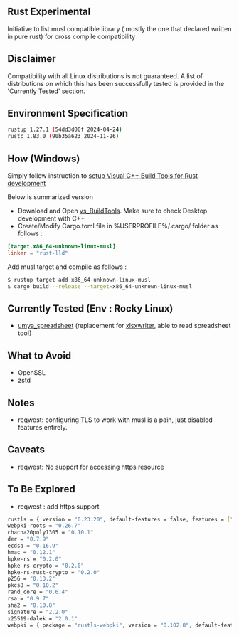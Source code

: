 ## Rust Experimental
Initiative to list musl compatible library ( mostly the one that declared written in pure rust) for cross compile compatibility

## Disclaimer
Compatibility with all Linux distributions is not guaranteed. A list of distributions on which this has been successfully tested is provided in the 'Currently Tested' section.

## Environment Specification
```sh
rustup 1.27.1 (54dd3d00f 2024-04-24)
rustc 1.83.0 (90b35a623 2024-11-26)
```

## How (Windows)
Simply follow instruction to [setup Visual C++ Build Tools for Rust development](https://learn.microsoft.com/en-us/windows/dev-environment/rust/setup)

Below is summarized version
- Download and Open [vs_BuildTools](https://aka.ms/vs/17/release/vs_BuildTools.exe). Make sure to check Desktop development with C++
- Create/Modify Cargo.toml file in %USERPROFILE%/.cargo/ folder as follows :
```toml
[target.x86_64-unknown-linux-musl]
linker = "rust-lld"
```
Add musl target and compile as follows :
```sh
$ rustup target add x86_64-unknown-linux-musl
$ cargo build --release --target=x86_64-unknown-linux-musl
```
## Currently Tested (Env : Rocky Linux)
- [umya_spreadsheet](https://github.com/mathnya/umya-spreadsheet) (replacement for [xlsxwriter](https://docs.rs/xlsxwriter/latest/xlsxwriter/), able to read spreadsheet too!)

## What to Avoid
- OpenSSL
- zstd

## Notes
- reqwest: configuring TLS to work with musl is a pain, just disabled features entirely.

## Caveats
- reqwest: No support for accessing https resource

## To Be Explored
- reqwest : add https support
```sh
rustls = { version = "0.23.20", default-features = false, features = ["std"] }
webpki-roots = "0.26.7"
chacha20poly1305 = "0.10.1"
der = "0.7.9"
ecdsa = "0.16.9"
hmac = "0.12.1"
hpke-rs = "0.2.0"
hpke-rs-crypto = "0.2.0"
hpke-rs-rust-crypto = "0.2.0"
p256 = "0.13.2"
pkcs8 = "0.10.2"
rand_core = "0.6.4"
rsa = "0.9.7"
sha2 = "0.10.8"
signature = "2.2.0"
x25519-dalek = "2.0.1"
webpki = { package = "rustls-webpki", version = "0.102.8", default-features = false, features = ["alloc"] }
```
